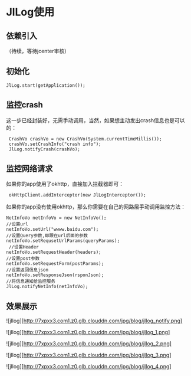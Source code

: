 # JlLog使用
## 依赖引入
（待续，等待jcenter审核）

## 初始化
```
JlLog.start(getApplication());
```
## 监控crash
这一步已经封装好，无需手动调用，当然，如果想主动发出crash信息也是可以的：
```
 CrashVo crashVo = new CrashVo(System.currentTimeMillis());
 crashVo.setCrashInfo("crash info");
 JlLog.notifyCrash(crashVo);
```
## 监控网络请求
如果你的app使用了okhttp，直接加入拦截器即可：
```
 okHttpClient.addInterceptor(new JlLogInterceptor());
```
如果你的app没有使用okhttp，那么你需要在自己的网路层手动调用监控方法：
```
NetInfoVo netInfoVo = new NetInfoVo();
//设置url
netInfoVo.setUrl("wwww.baidu.com");
//设置Query参数,即跟在url后面的参数
netInfoVo.setRequsetUrlParams(queryParams);
 //设置Header
netInfoVo.setRequestHeader(headers);
//设置post参数
netInfoVo.setRequestForm(postParams);
//设置返回信息json
netInfoVo.setResponseJson(rsponJson);
//将信息通知给监控服务
JlLog.notifyNetInfo(netInfoVo);
```

## 效果展示
![jllog][http://7xpxx3.com1.z0.glb.clouddn.com/jpg/blog/jllog_notify.png]

![jllog][http://7xpxx3.com1.z0.glb.clouddn.com/jpg/blog/jllog_1.png]

![jllog][http://7xpxx3.com1.z0.glb.clouddn.com/jpg/blog/jllog_2.png]

![jllog][http://7xpxx3.com1.z0.glb.clouddn.com/jpg/blog/jllog_3.png]

![jllog][http://7xpxx3.com1.z0.glb.clouddn.com/jpg/blog/jllog_4.png]


